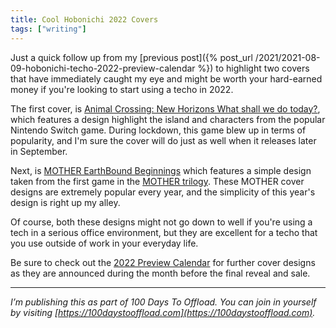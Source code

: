 ```yaml
---
title: Cool Hobonichi 2022 Covers
tags: ["writing"]
---
```


Just a quick follow up from my [previous post]({% post_url /2021/2021-08-09-hobonichi-techo-2022-preview-calendar %}) to highlight two covers that have immediately caught my eye and might be worth your hard-earned money if you're looking to start using a techo in 2022.

The first cover, is [Animal Crossing: New Horizons What shall we do today?](https://www.1101.com/store/techo/en/magazine/2022/contents/y22_cover_atsumori/ow3524d9m.html), which features a design highlight the island and characters from the popular Nintendo Switch game. During lockdown, this game blew up in terms of popularity, and I'm sure the cover will do just as well when it releases later in September.

Next, is [MOTHER EarthBound Beginnings](https://www.1101.com/store/techo/en/magazine/2022/contents/y22_cover_mother/ow3524d9m.html) which features a simple design taken from the first game in the [MOTHER trilogy](https://en.wikipedia.org/wiki/Mother_(video_game_series)). These MOTHER cover designs are extremely popular every year, and the simplicity of this year's design is right up my alley.

Of course, both these designs might not go down to well if you're using a tech in a serious office environment, but they are excellent for a techo that you use outside of work in your everyday life.

Be sure to check out the [2022 Preview Calendar](https://www.1101.com/store/techo/en/magazine/2022/y22/) for further cover designs as they are announced during the month before the final reveal and sale.

-----

*I’m publishing this as part of 100 Days To Offload. You can join in yourself by visiting [https://100daystooffload.com](https://100daystooffload.com).*